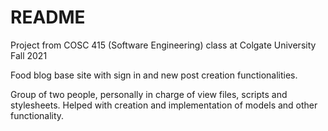 # README

Project from COSC 415 (Software Engineering) class at Colgate University
Fall 2021

Food blog base site with sign in and new post creation functionalities.

Group of two people, personally in charge of view files, scripts and stylesheets.
Helped with creation and implementation of models and other functionality.
